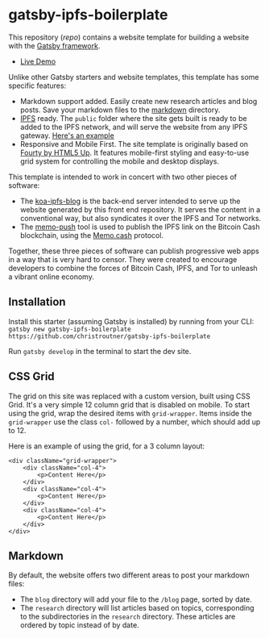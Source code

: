 # gatsby-ipfs-boilerplate

This repository (*repo*) contains a website template for building a website with
the [Gatsby framework](https://www.gatsbyjs.org/).

- [Live Demo](https://gateway.ipfs.io/ipfs/QmXapvuUSEQwUtSAMEjc7AsXCtEdMd4Fq427R7whdeDasu)

Unlike other Gatsby starters and website templates, this template has some
specific features:
- Markdown support added. Easily create new research articles and blog posts.
Save your markdown files to the [markdown](./markdown) directory.
- [IPFS](https://ipfs.io) ready. The `public` folder where the site gets built
is ready to be added to the IPFS network, and will serve the website from any
IPFS gateway. [Here's an example](https://gateway.ipfs.io/ipfs/QmXapvuUSEQwUtSAMEjc7AsXCtEdMd4Fq427R7whdeDasu)
- Responsive and Mobile First. The site template is originally based
on [Fourty by HTML5 Up](https://github.com/codebushi/gatsby-starter-forty). It
features mobile-first styling and easy-to-use grid system for controlling the
mobile and desktop displays.

This template is intended to work in concert with two other pieces of software:
- The [koa-ipfs-blog](https://github.com/christroutner/koa-ipfs-blog) is the back-end
server intended to serve up the website generated by this front end repository.
It serves the content in a conventional way, but also syndicates it over the
IPFS and Tor networks.
- The [memo-push](https://github.com/christroutner/memo-push) tool is used to
publish the IPFS link on the Bitcoin Cash blockchain, using
the [Memo.cash](https://memo.cash) protocol.

Together, these three pieces of software can publish progressive web apps in a
way that is very hard to censor. They were created to encourage developers to
combine the forces of Bitcoin Cash, IPFS, and Tor to unleash a vibrant online
economy.

## Installation

Install this starter (assuming Gatsby is installed) by running from your CLI:
<br/>
`gatsby new gatsby-ipfs-boilerplate https://github.com/christroutner/gatsby-ipfs-boilerplate`

Run `gatsby develop` in the terminal to start the dev site.

## CSS Grid

The grid on this site was replaced with a custom version, built using CSS Grid. It's a very simple 12 column grid that is disabled on mobile. To start using the grid, wrap the desired items with `grid-wrapper`. Items inside the `grid-wrapper` use the class `col-` followed by a number, which should add up to 12.

Here is an example of using the grid, for a 3 column layout:

```
<div className="grid-wrapper">
    <div className="col-4">
        <p>Content Here</p>
    </div>
    <div className="col-4">
        <p>Content Here</p>
    </div>
    <div className="col-4">
        <p>Content Here</p>
    </div>
</div>
```

## Markdown

By default, the website offers two different areas to post your markdown files:
- The `blog` directory will add your file to the `/blog` page, sorted by date.
- The `research` directory will list articles based on topics, corresponding to
the subdirectories in the `research` directory. These articles are ordered by
topic instead of by date.
